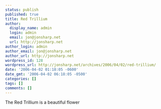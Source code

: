 ```yaml
---
status: publish
published: true
title: Red Trillium
author:
  display_name: admin
  login: admin
  email: jon@jonsharp.net
  url: http://jonsharp.net
author_login: admin
author_email: jon@jonsharp.net
author_url: http://jonsharp.net
wordpress_id: 128
wordpress_url: http://jonsharp.net/archives/2006/04/02/red-trillium/
date: '2006-04-02 01:18:05 -0600'
date_gmt: '2006-04-02 06:18:05 -0500'
categories: []
tags: []
comments: []
---
```

<p>The Red Trillium is a beautiful flower</p>
